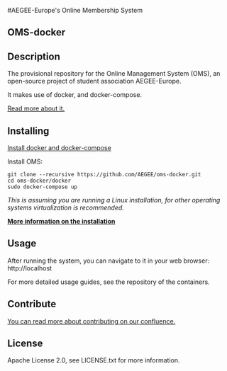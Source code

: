 #AEGEE-Europe's Online Membership System
## OMS-docker

## Description
The provisional repository for the Online Management System (OMS), an open-source project of student association AEGEE-Europe.

It makes use of docker, and docker-compose.

[Read more about it.](https://oms-project.atlassian.net/wiki/spaces/GENERAL/overview)

## Installing

[Install docker and docker-compose](https://docs.docker.com/compose/install/)

Install OMS:
```
git clone --recursive https://github.com/AEGEE/oms-docker.git
cd oms-docker/docker
sudo docker-compose up
```

*This is assuming you are running a Linux installation, for other operating systems virtualization is recommended.*

[**More information on the installation**](https://oms-project.atlassian.net/wiki/spaces/GENERAL/pages/17235970/Installation)

## Usage
After running the system, you can navigate to it in your web browser: http://localhost

For more detailed usage guides, see the repository of the containers.

## Contribute
[You can read more about contributing on our confluence.](https://oms-project.atlassian.net/wiki/spaces/GENERAL/overview)

## License
Apache License 2.0, see LICENSE.txt for more information.

